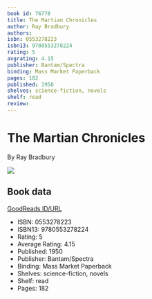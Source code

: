 ```yaml
---
book id: 76778
title: The Martian Chronicles
author: Ray Bradbury
authors: 
isbn: 0553278223
isbn13: 9780553278224
rating: 5
avgrating: 4.15
publisher: Bantam/Spectra
binding: Mass Market Paperback
pages: 182
published: 1950
shelves: science-fiction, novels
shelf: read
review: 
---
```


# The Martian Chronicles

By Ray Bradbury

![](https://i.gr-assets.com/images/S/compressed.photo.goodreads.com/books/1661016554l/76778._SY475_.jpg)

## Book data

[GoodReads ID/URL](https://www.goodreads.com/book/show/76778)

- ISBN: 0553278223
- ISBN13: 9780553278224
- Rating: 5
- Average Rating: 4.15
- Published: 1950
- Publisher: Bantam/Spectra
- Binding: Mass Market Paperback
- Shelves: science-fiction, novels
- Shelf: read
- Pages: 182

